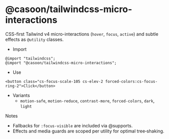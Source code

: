 @casoon/tailwindcss-micro-interactions
=====================================

CSS-first Tailwind v4 micro-interactions (`hover`, `focus`, `active`) and subtle effects as `@utility` classes.

- Import

```
@import "tailwindcss";
@import "@casoon/tailwindcss-micro-interactions";
```

- Use

```
<button class="cs-focus-scale-105 cs-elev-2 forced-colors:cs-focus-ring-2">Click</button>
```

- Variants
  - `motion-safe`, `motion-reduce`, `contrast-more`, `forced-colors`, `dark`, `light`

Notes
- Fallbacks for `:focus-visible` are included via @supports.
- Effects and media guards are scoped per utility for optimal tree‑shaking.
